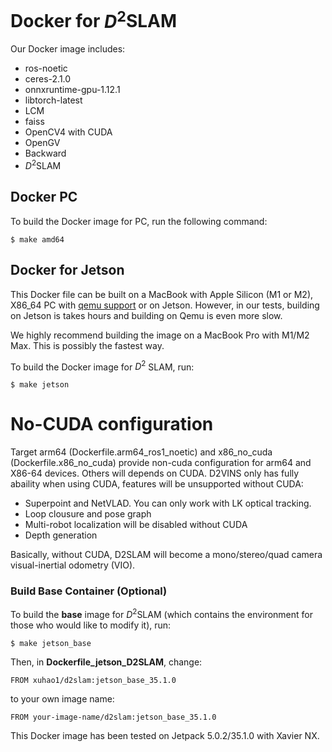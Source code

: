 # Docker for $D^2$SLAM

Our Docker image includes: 

- ros-noetic 
- ceres-2.1.0 
- onnxruntime-gpu-1.12.1 
- libtorch-latest 
- LCM 
- faiss 
- OpenCV4 with CUDA 
- OpenGV 
- Backward 
- $D^2$SLAM


## Docker PC

To build the Docker image for PC, run the following command:

```
$ make amd64
```

## Docker for Jetson

This Docker file can be built on a MacBook with Apple Silicon (M1 or M2), X86_64 PC with [qemu support](https://www.stereolabs.com/docs/docker/building-arm-container-on-x86/) or on Jetson. However, in our tests, building on Jetson is takes hours and building on Qemu is even more slow.

We highly recommend building the image on a MacBook Pro with M1/M2 Max. This is possibly the fastest way.

To build the Docker image for $D^2$ SLAM, run:

```
$ make jetson
```

# No-CUDA configuration

Target arm64 (Dockerfile.arm64_ros1_noetic) and x86_no_cuda (Dockerfile.x86_no_cuda) provide non-cuda configuration for arm64 and X86-64 devices. Others will depends on CUDA.
D2VINS only has fully abaility when using CUDA, features will be unsupported without CUDA:

- Superpoint and NetVLAD. You can only work with LK optical tracking.
- Loop clousure and pose graph
- Multi-robot localization will be disabled without CUDA
- Depth generation


Basically, without CUDA, D2SLAM will become a mono/stereo/quad camera visual-inertial odometry (VIO).

### Build Base Container (Optional)

To build the __base__ image for $D^2$SLAM (which contains the environment for those who would like to modify it), run:
```
$ make jetson_base
```

Then, in __Dockerfile_jetson_D2SLAM__, change:

```
FROM xuhao1/d2slam:jetson_base_35.1.0
```


to your own image name:

```
FROM your-image-name/d2slam:jetson_base_35.1.0
```


This Docker image has been tested on Jetpack 5.0.2/35.1.0 with Xavier NX.

